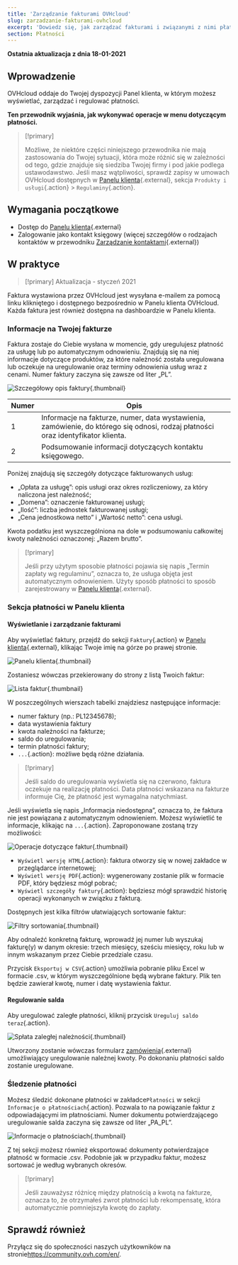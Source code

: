 ```yaml
---
title: 'Zarządzanie fakturami OVHcloud'
slug: zarzadzanie-fakturami-ovhcloud
excerpt: 'Dowiedz się, jak zarządzać fakturami i związanymi z nimi płatnościami'
section: Płatności
---
```


**Ostatnia aktualizacja z dnia 18-01-2021**

## Wprowadzenie

OVHcloud oddaje do Twojej dyspozycji Panel klienta, w którym możesz wyświetlać, zarządzać i regulować płatności.

**Ten przewodnik wyjaśnia, jak wykonywać operacje w menu dotyczącym płatności.**

> [!primary]
>
> Możliwe, że niektóre części niniejszego przewodnika nie mają zastosowania do Twojej sytuacji, która może różnić się w zależności od tego, gdzie znajduje się siedziba Twojej firmy i pod jakie podlega ustawodawstwo. Jeśli masz wątpliwości, sprawdź zapisy w umowach OVHcloud dostępnych w [Panelu klienta](https://www.ovh.com/auth/?action=gotomanager){.external}, sekcja `Produkty i usługi`{.action} > `Regulaminy`{.action}.
>

## Wymagania początkowe

- Dostęp do [Panelu klienta](https://www.ovh.com/auth/?action=gotomanager){.external}
- Zalogowanie jako kontakt księgowy (więcej szczegółów o rodzajach kontaktów w przewodniku [Zarządzanie kontaktami](https://docs.ovh.com/pl/customer/zarzadzanie_kontaktami/){.external})


## W praktyce

> [!primary]
> Aktualizacja - styczeń 2021
>
Faktura wystawiona przez OVHcloud jest wysyłana e-mailem za pomocą linku klikniętego i dostępnego bezpośrednio w Panelu klienta OVHcloud. Każda faktura jest również dostępna na dashboardzie w Panelu klienta.
>

### Informacje na Twojej fakturze

Faktura zostaje do Ciebie wysłana w momencie, gdy uregulujesz płatność za usługę lub po automatycznym odnowieniu. Znajdują się na niej informacje dotyczące produktów, za które należność została uregulowana lub oczekuje na uregulowanie oraz terminy odnowienia usług wraz z cenami. Numer faktury zaczyna się zawsze od liter „PL”.

![Szczegółowy opis faktury](images/invoice_ovh.png){.thumbnail}

|Numer|Opis |
|---|---|
|1|Informacje na fakturze, numer, data wystawienia, zamówienie, do którego się odnosi, rodzaj płatności oraz identyfikator klienta.|
|2|Podsumowanie informacji dotyczących kontaktu księgowego.|

Poniżej znajdują się szczegóły dotyczące fakturowanych usług:

- „Opłata za usługę”: opis usługi oraz okres rozliczeniowy, za który naliczona jest należność;
- „Domena”: oznaczenie fakturowanej usługi;
- „Ilość”: liczba jednostek fakturowanej usługi; 
- „Cena jednostkowa netto” i „Wartość netto”: cena usługi.

Kwota podatku jest wyszczególniona na dole w podsumowaniu całkowitej kwoty należności oznaczonej: „Razem brutto”.

> [!primary]
>
> Jeśli przy użytym sposobie płatności pojawia się napis „Termin zapłaty wg regulaminu”, oznacza to, że usługa objęta jest automatycznym odnowieniem. Użyty sposób płatności to sposób zarejestrowany w [Panelu klienta](https://www.ovh.com/auth/?action=gotomanager){.external}.
>


### Sekcja płatności w Panelu klienta

#### Wyświetlanie i zarządzanie fakturami

Aby wyświetlać faktury, przejdź do sekcji `Faktury`{.action} w [Panelu klienta](https://www.ovh.com/auth/?action=gotomanager){.external}, klikając Twoje imię na górze po prawej stronie. 

![Panelu klienta](images/hubinvoices.png){.thumbnail}

Zostaniesz wówczas przekierowany do strony z listą Twoich faktur: 

![Lista faktur](images/billing_section.png){.thumbnail}

W poszczególnych wierszach tabelki znajdziesz następujące informacje:

- numer faktury (np.:  PL12345678);
- data wystawienia faktury
- kwota należności na fakturze;
- saldo do uregulowania;
- termin płatności faktury; 
- `...`{.action}: możliwe będą różne działania.


> [!primary]
>
> Jeśli saldo do uregulowania wyświetla się na czerwono, faktura oczekuje na realizację płatności. Data płatności wskazana na fakturze informuje Cię, że płatność jest wymagalna natychmiast.
>

Jeśli wyświetla się napis „Informacja niedostępna”, oznacza to, że faktura nie jest powiązana z automatycznym odnowieniem. Możesz wyświetlić te informacje, klikając na `...`{.action}. Zaproponowane zostaną trzy możliwości:

![Operacje dotyczące faktur](images/actions_choices.png){.thumbnail}

- `Wyświetl wersję HTML`{.action}: faktura otworzy się w nowej zakładce w przeglądarce internetowej; 
- `Wyświetl wersję PDF`{.action}: wygenerowany zostanie plik w formacie PDF, który będziesz mógł pobrać;
- `Wyświetl szczegóły faktury`{.action}: będziesz mógł sprawdzić historię operacji wykonanych w związku z fakturą. 


Dostępnych jest kilka filtrów ułatwiających sortowanie faktur:

![Filtry sortowania](images/sort_filters.png){.thumbnail}

Aby odnaleźć konkretną fakturę, wprowadź jej numer lub wyszukaj fakturę(y) w danym okresie: trzech miesięcy, sześciu miesięcy, roku lub w innym wskazanym przez Ciebie przedziale czasu. 

Przycisk `Eksportuj w CSV`{.action} umożliwia pobranie pliku Excel w formacie .csv, w którym wyszczególnione będą wybrane faktury. Plik ten będzie zawierał kwotę, numer i datę wystawienia faktur.

#### Regulowanie salda

Aby uregulować zaległe płatności, kliknij przycisk `Ureguluj saldo teraz`{.action}.

![Spłata zaległej należności](images/pay_debt.png){.thumbnail}

Utworzony zostanie wówczas formularz [zamówienia](https://docs.ovh.com/pl/billing/zarzadzanie-zamowieniami-ovh/#zamowienie){.external} umożliwiający uregulowanie należnej kwoty. Po dokonaniu płatności saldo zostanie uregulowane.


### Śledzenie płatności

Możesz śledzić dokonane płatności w zakładce`Płatności` w sekcji `Informacje o płatnościach`{.action}. Pozwala to na powiązanie faktur z odpowiadającymi im płatnościami. Numer dokumentu potwierdzającego uregulowanie salda zaczyna się zawsze od liter „PA_PL”.

![Informacje o płatnościach](images/payment_tracking.png){.thumbnail}

Z tej sekcji możesz również eksportować dokumenty potwierdzające płatność w formacie .csv. Podobnie jak w przypadku faktur, możesz sortować je według wybranych okresów.

> [!primary]
>
> Jeśli zauważysz różnicę między płatnością a kwotą na fakturze, oznacza to, że otrzymałeś zwrot płatności lub rekompensatę, która automatycznie pomniejszyła kwotę do zapłaty.
>


## Sprawdź również

Przyłącz się do społeczności naszych użytkowników na stronie<https://community.ovh.com/en/>.
